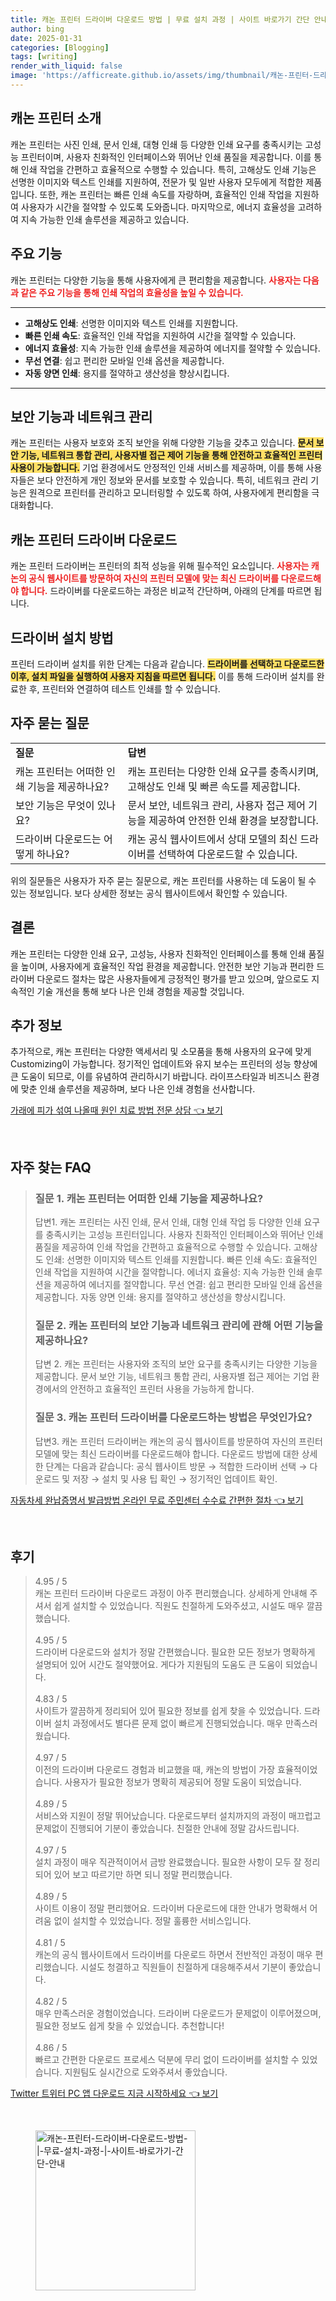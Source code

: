 ```yaml
---
title: 캐논 프린터 드라이버 다운로드 방법 | 무료 설치 과정 | 사이트 바로가기 간단 안내
author: bing
date: 2025-01-31
categories: [Blogging]
tags: [writing]
render_with_liquid: false
image: 'https://afficreate.github.io/assets/img/thumbnail/캐논-프린터-드라이버-다운로드-방법-|-무료-설치-과정-|-사이트-바로가기-간단-안내.webp'
---
```



<h2 id='캐논_프린터_소개'>캐논 프린터 소개</h2>

<p>캐논 프린터는 사진 인쇄, 문서 인쇄, 대형 인쇄 등 다양한 인쇄 요구를 충족시키는 고성능 프린터이며, 사용자 친화적인 인터페이스와 뛰어난 인쇄 품질을 제공합니다. 이를 통해 인쇄 작업을 간편하고 효율적으로 수행할 수 있습니다. 특히, 고해상도 인쇄 기능은 선명한 이미지와 텍스트 인쇄를 지원하여, 전문가 및 일반 사용자 모두에게 적합한 제품입니다. 또한, 캐논 프린터는 빠른 인쇄 속도를 자랑하며, 효율적인 인쇄 작업을 지원하여 사용자가 시간을 절약할 수 있도록 도와줍니다. 마지막으로, 에너지 효율성을 고려하여 지속 가능한 인쇄 솔루션을 제공하고 있습니다.</p>

<h2 id='주요_기능'>주요 기능</h2>

<p>캐논 프린터는 다양한 기능을 통해 사용자에게 큰 편리함을 제공합니다. <b><span style="color: #ee2323;">사용자는 다음과 같은 주요 기능을 통해 인쇄 작업의 효율성을 높일 수 있습니다.</span></b></p>

<hr />

<ul>
    <li><b>고해상도 인쇄</b>: 선명한 이미지와 텍스트 인쇄를 지원합니다.</li>
    <li><b>빠른 인쇄 속도</b>: 효율적인 인쇄 작업을 지원하여 시간을 절약할 수 있습니다.</li>
    <li><b>에너지 효율성</b>: 지속 가능한 인쇄 솔루션을 제공하여 에너지를 절약할 수 있습니다.</li>
    <li><b>무선 연결</b>: 쉽고 편리한 모바일 인쇄 옵션을 제공합니다.</li>
    <li><b>자동 양면 인쇄</b>: 용지를 절약하고 생산성을 향상시킵니다.</li>
</ul>

<hr />

<h2 id='보안_기능'>보안 기능과 네트워크 관리</h2>

<p>캐논 프린터는 사용자 보호와 조직 보안을 위해 다양한 기능을 갖추고 있습니다. <b><span style="background-color: #ffe066;">문서 보안 기능, 네트워크 통합 관리, 사용자별 접근 제어 기능을 통해 안전하고 효율적인 프린터 사용이 가능합니다.</span></b> 기업 환경에서도 안정적인 인쇄 서비스를 제공하며, 이를 통해 사용자들은 보다 안전하게 개인 정보와 문서를 보호할 수 있습니다. 특히, 네트워크 관리 기능은 원격으로 프린터를 관리하고 모니터링할 수 있도록 하여, 사용자에게 편리함을 극대화합니다.</p>

<h2 id='드라이버_다운로드'>캐논 프린터 드라이버 다운로드</h2>

<p>캐논 프린터 드라이버는 프린터의 최적 성능을 위해 필수적인 요소입니다. <b><span style="color: #ee2323;">사용자는 캐논의 공식 웹사이트를 방문하여 자신의 프린터 모델에 맞는 최신 드라이버를 다운로드해야 합니다.</span></b> 드라이버를 다운로드하는 과정은 비교적 간단하며, 아래의 단계를 따르면 됩니다.</p>

<h2 id='드라이버_설치'>드라이버 설치 방법</h2>

<p>프린터 드라이버 설치를 위한 단계는 다음과 같습니다. <b><span style="background-color: #ffe066;">드라이버를 선택하고 다운로드한 이후, 설치 파일을 실행하여 사용자 지침을 따르면 됩니다.</span></b> 이를 통해 드라이버 설치를 완료한 후, 프린터와 연결하여 테스트 인쇄를 할 수 있습니다.</p>

<h2 id='자주_묻는_질문'>자주 묻는 질문</h2>

<table>
    <tr>
        <td><b>질문</b></td>
        <td><b>답변</b></td>
    </tr>
    <tr>
        <td>캐논 프린터는 어떠한 인쇄 기능을 제공하나요?</td>
        <td>캐논 프린터는 다양한 인쇄 요구를 충족시키며, 고해상도 인쇄 및 빠른 속도를 제공합니다.</td>
    </tr>
    <tr>
        <td>보안 기능은 무엇이 있나요?</td>
        <td>문서 보안, 네트워크 관리, 사용자 접근 제어 기능을 제공하여 안전한 인쇄 환경을 보장합니다.</td>
    </tr>
    <tr>
        <td>드라이버 다운로드는 어떻게 하나요?</td>
        <td>캐논 공식 웹사이트에서 상대 모델의 최신 드라이버를 선택하여 다운로드할 수 있습니다.</td>
    </tr>
</table>

<p>위의 질문들은 사용자가 자주 묻는 질문으로, 캐논 프린터를 사용하는 데 도움이 될 수 있는 정보입니다. 보다 상세한 정보는 공식 웹사이트에서 확인할 수 있습니다.</p>

<h2 id='결론'>결론</h2>

<p>캐논 프린터는 다양한 인쇄 요구, 고성능, 사용자 친화적인 인터페이스를 통해 인쇄 품질을 높이며, 사용자에게 효율적인 작업 환경을 제공합니다. 안전한 보안 기능과 편리한 드라이버 다운로드 절차는 많은 사용자들에게 긍정적인 평가를 받고 있으며, 앞으로도 지속적인 기술 개선을 통해 보다 나은 인쇄 경험을 제공할 것입니다.</p>

<h2 id='추가_정보'>추가 정보</h2>

<p>추가적으로, 캐논 프린터는 다양한 액세서리 및 소모품을 통해 사용자의 요구에 맞게 Customizing이 가능합니다. 정기적인 업데이트와 유지 보수는 프린터의 성능 향상에 큰 도움이 되므로, 이를 유념하여 관리하시기 바랍니다. 라이프스타일과 비즈니스 환경에 맞춘 인쇄 솔루션을 제공하며, 보다 나은 인쇄 경험을 선사합니다.</p>


<p><a class="click-button" title="가래에 피가 섞여 나올때 원인 치료 방법 전문 상담" href="https://afficreate.github.io/posts/%EA%B0%80%EB%9E%98%EC%97%90-%ED%94%BC%EA%B0%80-%EC%84%9E%EC%97%AC-%EB%82%98%EC%98%AC%EB%95%8C-%EC%9B%90%EC%9D%B8-%EC%B9%98%EB%A3%8C-%EB%B0%A9%EB%B2%95-%EC%A0%84%EB%AC%B8-%EC%83%81%EB%8B%B4/" rel="dofollow">가래에 피가 섞여 나올때 원인 치료 방법 전문 상담 👈 보기</a></p><br>
<h2 id='자주_찾는_FAQ'>자주 찾는 FAQ</h2>
<div itemscope="" itemtype="https://schema.org/FAQPage"> 
<blockquote> 
<div itemscope="" itemprop="mainEntity" itemtype="https://schema.org/Question"> 
<h3 itemprop="name">질문 1. 캐논 프린터는 어떠한 인쇄 기능을 제공하나요?</h3> 
<div itemscope="" itemprop="acceptedAnswer" itemtype="https://schema.org/Answer"> 
<span itemprop="text"> 
<p>답변1. 캐논 프린터는 사진 인쇄, 문서 인쇄, 대형 인쇄 작업 등 다양한 인쇄 요구를 충족시키는 고성능 프린터입니다. 사용자 친화적인 인터페이스와 뛰어난 인쇄 품질을 제공하여 인쇄 작업을 간편하고 효율적으로 수행할 수 있습니다. 고해상도 인쇄: 선명한 이미지와 텍스트 인쇄를 지원합니다. 빠른 인쇄 속도: 효율적인 인쇄 작업을 지원하여 시간을 절약합니다. 에너지 효율성: 지속 가능한 인쇄 솔루션을 제공하여 에너지를 절약합니다. 무선 연결: 쉽고 편리한 모바일 인쇄 옵션을 제공합니다. 자동 양면 인쇄: 용지를 절약하고 생산성을 향상시킵니다.</p> 
</span> 
</div> 
</div> 

<div itemscope="" itemprop="mainEntity" itemtype="https://schema.org/Question"> 
<h3 itemprop="name">질문 2. 캐논 프린터의 보안 기능과 네트워크 관리에 관해 어떤 기능을 제공하나요?</h3> 
<div itemscope="" itemprop="acceptedAnswer" itemtype="https://schema.org/Answer"> 
<span itemprop="text"> 
<p>답변 2. 캐논 프린터는 사용자와 조직의 보안 요구를 충족시키는 다양한 기능을 제공합니다. 문서 보안 기능, 네트워크 통합 관리, 사용자별 접근 제어는 기업 환경에서의 안전하고 효율적인 프린터 사용을 가능하게 합니다.</p> 
</span> 
</div> 
</div> 

<div itemscope="" itemprop="mainEntity" itemtype="https://schema.org/Question"> 
<h3 itemprop="name">질문 3. 캐논 프린터 드라이버를 다운로드하는 방법은 무엇인가요?</h3> 
<div itemscope="" itemprop="acceptedAnswer" itemtype="https://schema.org/Answer"> 
<span itemprop="text"> 
<p>답변3. 캐논 프린터 드라이버는 캐논의 공식 웹사이트를 방문하여 자신의 프린터 모델에 맞는 최신 드라이버를 다운로드해야 합니다. 다운로드 방법에 대한 상세한 단계는 다음과 같습니다: 공식 웹사이트 방문 → 적합한 드라이버 선택 → 다운로드 및 저장 → 설치 및 사용 팁 확인 → 정기적인 업데이트 확인.</p> 
</span> 
</div> 
</div> 
</blockquote> 
</div>
<p><a class="click-button" title="자동차세 완납증명서 발급방법 온라인 무료 주민센터 수수료 간편한 절차" href="https://afficreate.github.io/posts/%EC%9E%90%EB%8F%99%EC%B0%A8%EC%84%B8-%EC%99%84%EB%82%A9%EC%A6%9D%EB%AA%85%EC%84%9C-%EB%B0%9C%EA%B8%89%EB%B0%A9%EB%B2%95-%EC%98%A8%EB%9D%BC%EC%9D%B8-%EB%AC%B4%EB%A3%8C-%EC%A3%BC%EB%AF%BC%EC%84%BC%ED%84%B0-%EC%88%98%EC%88%98%EB%A3%8C-%EA%B0%84%ED%8E%B8%ED%95%9C-%EC%A0%88%EC%B0%A8/" rel="dofollow">자동차세 완납증명서 발급방법 온라인 무료 주민센터 수수료 간편한 절차 👈 보기</a></p><br>
<h2 id='후기'>후기</h2>
<div itemscope itemtype="https://schema.org/Product">
  <blockquote>
  <div itemprop="review" itemscope itemtype="https://schema.org/Review">
      <div itemprop="reviewRating" itemscope itemtype="https://schema.org/Rating"> <span itemprop="ratingValue">4.95</span> / <span itemprop="bestRating">5</span> </div>
      <span itemprop="reviewBody">캐논 프린터 드라이버 다운로드 과정이 아주 편리했습니다. 상세하게 안내해 주셔서 쉽게 설치할 수 있었습니다. 직원도 친절하게 도와주셨고, 시설도 매우 깔끔했습니다.</span>
  </div>
  <br>
  <div itemprop="review" itemscope itemtype="https://schema.org/Review">
      <div itemprop="reviewRating" itemscope itemtype="https://schema.org/Rating"> <span itemprop="ratingValue">4.95</span> / <span itemprop="bestRating">5</span> </div>
      <span itemprop="reviewBody">드라이버 다운로드와 설치가 정말 간편했습니다. 필요한 모든 정보가 명확하게 설명되어 있어 시간도 절약했어요. 게다가 지원팀의 도움도 큰 도움이 되었습니다.</span>
  </div>
  <br>
  <div itemprop="review" itemscope itemtype="https://schema.org/Review">
      <div itemprop="reviewRating" itemscope itemtype="https://schema.org/Rating"> <span itemprop="ratingValue">4.83</span> / <span itemprop="bestRating">5</span> </div>
      <span itemprop="reviewBody">사이트가 깔끔하게 정리되어 있어 필요한 정보를 쉽게 찾을 수 있었습니다. 드라이버 설치 과정에서도 별다른 문제 없이 빠르게 진행되었습니다. 매우 만족스러웠습니다.</span>
  </div>
  <br>
  <div itemprop="review" itemscope itemtype="https://schema.org/Review">
      <div itemprop="reviewRating" itemscope itemtype="https://schema.org/Rating"> <span itemprop="ratingValue">4.97</span> / <span itemprop="bestRating">5</span> </div>
      <span itemprop="reviewBody">이전의 드라이버 다운로드 경험과 비교했을 때, 캐논의 방법이 가장 효율적이었습니다. 사용자가 필요한 정보가 명확히 제공되어 정말 도움이 되었습니다.</span>
  </div>
  <br>
  <div itemprop="review" itemscope itemtype="https://schema.org/Review">
      <div itemprop="reviewRating" itemscope itemtype="https://schema.org/Rating"> <span itemprop="ratingValue">4.89</span> / <span itemprop="bestRating">5</span> </div>
      <span itemprop="reviewBody">서비스와 지원이 정말 뛰어났습니다. 다운로드부터 설치까지의 과정이 매끄럽고 문제없이 진행되어 기분이 좋았습니다. 친절한 안내에 정말 감사드립니다.</span>
  </div>
  <br>
  <div itemprop="review" itemscope itemtype="https://schema.org/Review">
      <div itemprop="reviewRating" itemscope itemtype="https://schema.org/Rating"> <span itemprop="ratingValue">4.97</span> / <span itemprop="bestRating">5</span> </div>
      <span itemprop="reviewBody">설치 과정이 매우 직관적이어서 금방 완료했습니다. 필요한 사항이 모두 잘 정리되어 있어 보고 따르기만 하면 되니 정말 편리했습니다.</span>
  </div>
  <br>
  <div itemprop="review" itemscope itemtype="https://schema.org/Review">
      <div itemprop="reviewRating" itemscope itemtype="https://schema.org/Rating"> <span itemprop="ratingValue">4.89</span> / <span itemprop="bestRating">5</span> </div>
      <span itemprop="reviewBody">사이트 이용이 정말 편리했어요. 드라이버 다운로드에 대한 안내가 명확해서 어려움 없이 설치할 수 있었습니다. 정말 훌륭한 서비스입니다.</span>
  </div>
  <br>
  <div itemprop="review" itemscope itemtype="https://schema.org/Review">
      <div itemprop="reviewRating" itemscope itemtype="https://schema.org/Rating"> <span itemprop="ratingValue">4.81</span> / <span itemprop="bestRating">5</span> </div>
      <span itemprop="reviewBody">캐논의 공식 웹사이트에서 드라이버를 다운로드 하면서 전반적인 과정이 매우 편리했습니다. 시설도 청결하고 직원들이 친절하게 대응해주셔서 기분이 좋았습니다.</span>
  </div>
  <br>
  <div itemprop="review" itemscope itemtype="https://schema.org/Review">
      <div itemprop="reviewRating" itemscope itemtype="https://schema.org/Rating"> <span itemprop="ratingValue">4.82</span> / <span itemprop="bestRating">5</span> </div>
      <span itemprop="reviewBody">매우 만족스러운 경험이었습니다. 드라이버 다운로드가 문제없이 이루어졌으며, 필요한 정보도 쉽게 찾을 수 있었습니다. 추천합니다!</span>
  </div>
  <br>
  <div itemprop="review" itemscope itemtype="https://schema.org/Review">
      <div itemprop="reviewRating" itemscope itemtype="https://schema.org/Rating"> <span itemprop="ratingValue">4.86</span> / <span itemprop="bestRating">5</span> </div>
      <span itemprop="reviewBody">빠르고 간편한 다운로드 프로세스 덕분에 무리 없이 드라이버를 설치할 수 있었습니다. 지원팀도 실시간으로 도와주셔서 좋았습니다.</span>
  </div>
  </blockquote>
</div>
<p><a class="click-button" title="Twitter 트위터 PC 앱 다운로드 지금 시작하세요" href="https://afficreate.github.io/posts/Twitter-%ED%8A%B8%EC%9C%84%ED%84%B0-PC-%EC%95%B1-%EB%8B%A4%EC%9A%B4%EB%A1%9C%EB%93%9C-%EC%A7%80%EA%B8%88-%EC%8B%9C%EC%9E%91%ED%95%98%EC%84%B8%EC%9A%94/" rel="dofollow">Twitter 트위터 PC 앱 다운로드 지금 시작하세요 👈 보기</a></p><br>
<figure class="image"><img src="https://afficreate.github.io/assets/img/thumbnail/캐논-프린터-드라이버-다운로드-방법-|-무료-설치-과정-|-사이트-바로가기-간단-안내.webp" alt="캐논-프린터-드라이버-다운로드-방법-|-무료-설치-과정-|-사이트-바로가기-간단-안내" width="256" height="256"></figure>